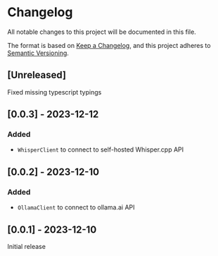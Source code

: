 # Changelog
All notable changes to this project will be documented in this file.

The format is based on [Keep a Changelog](https://keepachangelog.com/en/1.0.0/),
and this project adheres to [Semantic Versioning](https://semver.org/spec/v2.0.0.html).

## [Unreleased]

Fixed missing typescript typings

## [0.0.3] - 2023-12-12

### Added
- `WhisperClient` to connect to self-hosted Whisper.cpp API

## [0.0.2] - 2023-12-10

### Added
- `OllamaClient` to connect to ollama.ai API

## [0.0.1] - 2023-12-10

Initial release

